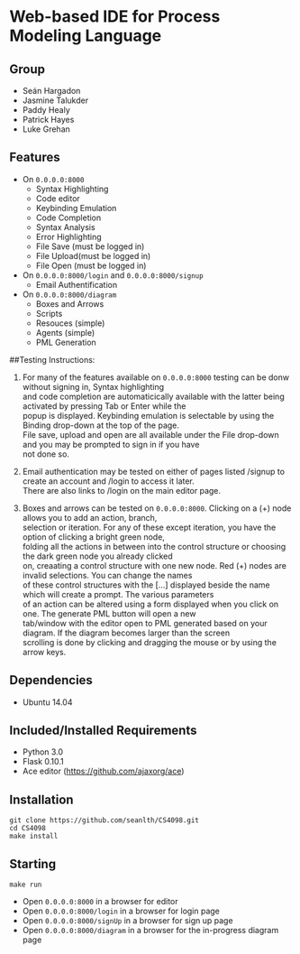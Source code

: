 # Web-based IDE for Process Modeling Language


## Group
* Seán Hargadon
* Jasmine Talukder
* Paddy Healy
* Patrick Hayes
* Luke Grehan


## Features
* On ```0.0.0.0:8000```
  * Syntax Highlighting
  * Code editor
  * Keybinding Emulation
  * Code Completion
  * Syntax Analysis
  * Error Highlighting
  * File Save (must be logged in)
  * File Upload(must be logged in)
  * File Open (must be logged in)
* On ```0.0.0.0:8000/login``` and ```0.0.0.0:8000/signup```
  * Email Authentification
* On ```0.0.0.0:8000/diagram```
  * Boxes and Arrows
  * Scripts
  * Resouces (simple)
  * Agents (simple)
  * PML Generation

##Testing Instructions:
1. For many of the features available on ```0.0.0.0:8000``` testing can be donw without signing in, Syntax highlighting  
   and code completion are automaticically available with the latter being activated by pressing Tab or Enter while the  
   popup is displayed. Keybinding emulation is selectable by using the Binding drop-down at the top of the page.  
   File save, upload and open are all available under the File drop-down and you may be prompted to sign in if you have  
   not done so.

2. Email authentication may be tested on either of pages listed /signup to create an account and /login to access it later.  
   There are also links to /login on the main editor page.

3. Boxes and arrows can be tested on ```0.0.0.0:8000```. Clicking on a (+) node allows you to add an action, branch,  
   selection or iteration. For any of these except iteration, you have the option of clicking a bright green node,  
   folding all the actions in between into the control structure or choosing the dark green node you already clicked  
   on, creaating a control structure with one new node. Red (+) nodes are invalid selections. You can change the names  
   of these control structures with the [...] displayed beside the name which will create a prompt. The various parameters  
   of an action can be altered using a form displayed when you click on one. The generate PML button will open a new  
   tab/window with the editor open to PML generated based on your diagram. If the diagram becomes larger than the screen  
   scrolling is done by clicking and dragging the mouse or by using the arrow keys.

## Dependencies
* Ubuntu 14.04

## Included/Installed Requirements
* Python 3.0
* Flask 0.10.1
* Ace editor (https://github.com/ajaxorg/ace)

## Installation
```
git clone https://github.com/seanlth/CS4098.git
cd CS4098
make install
```
## Starting

```
make run
```

* Open ```0.0.0.0:8000``` in a browser for editor
* Open ```0.0.0.0:8000/login``` in a browser for login page
* Open ```0.0.0.0:8000/signUp``` in a browser for sign up page
* Open ```0.0.0.0:8000/diagram``` in a browser for the in-progress diagram page
